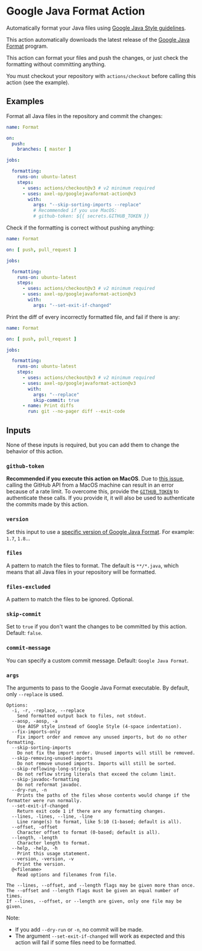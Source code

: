 # Google Java Format Action

Automatically format your Java files using [Google Java Style guidelines](https://google.github.io/styleguide/javaguide.html).

This action automatically downloads the latest release of the [Google Java Format](https://github.com/google/google-java-format) program.

This action can format your files and push the changes, or just check the formatting without committing anything.

You must checkout your repository with `actions/checkout` before calling this action (see the example).

## Examples

Format all Java files in the repository and commit the changes:

```yml
name: Format

on:
  push:
    branches: [ master ]

jobs:

  formatting:
    runs-on: ubuntu-latest
    steps:
      - uses: actions/checkout@v3 # v2 minimum required
      - uses: axel-op/googlejavaformat-action@v3
        with:
          args: "--skip-sorting-imports --replace"
          # Recommended if you use MacOS:
          # github-token: ${{ secrets.GITHUB_TOKEN }}
```

Check if the formatting is correct without pushing anything:

```yml
name: Format

on: [ push, pull_request ]

jobs:

  formatting:
    runs-on: ubuntu-latest
    steps:
      - uses: actions/checkout@v3 # v2 minimum required
      - uses: axel-op/googlejavaformat-action@v3
        with:
          args: "--set-exit-if-changed"
```

Print the diff of every incorrectly formatted file, and fail if there is any:

```yml
name: Format

on: [ push, pull_request ]

jobs:

  formatting:
    runs-on: ubuntu-latest
    steps:
      - uses: actions/checkout@v3 # v2 minimum required
      - uses: axel-op/googlejavaformat-action@v3
        with:
          args: "--replace"
          skip-commit: true
      - name: Print diffs
        run: git --no-pager diff --exit-code
```

## Inputs

None of these inputs is required, but you can add them to change the behavior of this action.

### `github-token`

**Recommended if you execute this action on MacOS**. Due to [this issue](https://github.com/actions/virtual-environments/issues/602), calling the GitHub API from a MacOS machine can result in an error because of a rate limit. To overcome this, provide the [`GITHUB_TOKEN`](https://docs.github.com/en/actions/configuring-and-managing-workflows/authenticating-with-the-github_token) to authenticate these calls. If you provide it, it will also be used to authenticate the commits made by this action.

### `version`

Set this input to use a [specific version of Google Java Format](https://github.com/google/google-java-format/releases). For example: `1.7`, `1.8`...

### `files`

A pattern to match the files to format. The default is `**/*.java`, which means that all Java files in your repository will be formatted.

### `files-excluded`

A pattern to match the files to be ignored. Optional.

### `skip-commit`

Set to `true` if you don't want the changes to be committed by this action. Default: `false`.

### `commit-message`

You can specify a custom commit message. Default: `Google Java Format`.

### `args`

The arguments to pass to the Google Java Format executable.
By default, only `--replace` is used.

```console
Options:
  -i, -r, -replace, --replace
    Send formatted output back to files, not stdout.
  --aosp, -aosp, -a
    Use AOSP style instead of Google Style (4-space indentation).
  --fix-imports-only
    Fix import order and remove any unused imports, but do no other formatting.
  --skip-sorting-imports
    Do not fix the import order. Unused imports will still be removed.
  --skip-removing-unused-imports
    Do not remove unused imports. Imports will still be sorted.
  --skip-reflowing-long-strings
    Do not reflow string literals that exceed the column limit.
  --skip-javadoc-formatting
    Do not reformat javadoc.
  --dry-run, -n
    Prints the paths of the files whose contents would change if the formatter were run normally.
  --set-exit-if-changed
    Return exit code 1 if there are any formatting changes.
  --lines, -lines, --line, -line
    Line range(s) to format, like 5:10 (1-based; default is all).
  --offset, -offset
    Character offset to format (0-based; default is all).
  --length, -length
    Character length to format.
  --help, -help, -h
    Print this usage statement.
  --version, -version, -v
    Print the version.
  @<filename>
    Read options and filenames from file.

The --lines, --offset, and --length flags may be given more than once.
The --offset and --length flags must be given an equal number of times.
If --lines, --offset, or --length are given, only one file may be given.
```

Note:

- If you add `--dry-run` or `-n`, no commit will be made.
- The argument `--set-exit-if-changed` will work as expected and this action will fail if some files need to be formatted.
